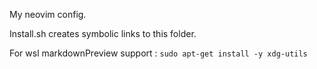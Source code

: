 My neovim config.

Install.sh creates symbolic links to this folder.

For wsl markdownPreview support : `sudo apt-get install -y xdg-utils`
